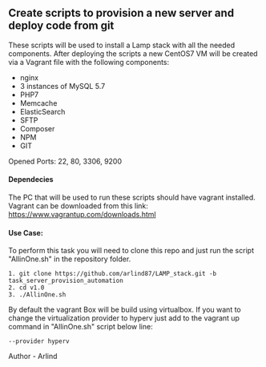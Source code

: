 ## Create scripts to provision a new server and deploy code from git

These scripts will be used to install a Lamp stack with all the needed components.
After deploying the scripts a new CentOS7 VM will be created via a Vagrant file with the following components:
- nginx
- 3 instances of MySQL 5.7
- PHP7
- Memcache
- ElasticSearch
- SFTP
- Composer
- NPM
- GIT

Opened Ports: 22, 80, 3306, 9200

#### Dependecies
The PC that will be used to run these scripts should have vagrant installed.
Vagrant can be downloaded from this link:
https://www.vagrantup.com/downloads.html

#### Use Case:
To perform this task you will need to clone this repo and just run the script "AllinOne.sh" in the repository folder.

```
1. git clone https://github.com/arlind87/LAMP_stack.git -b task_server_provision_automation
2. cd v1.0
3. ./AllinOne.sh
```
By default the vagrant Box will be build using virtualbox.
If you want to change the virtualization provider to hyperv just add to the vagrant up command in "AllinOne.sh" script below line:
```
--provider hyperv
```

Author - Arlind 
